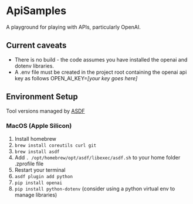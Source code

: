 # ApiSamples
A playground for playing with APIs, particularly OpenAI.

## Current caveats
* There is no build - the code assumes you have installed the openai and dotenv libraries.
* A .env file must be created in the project root containing the openai api key as follows
    OPEN_AI_KEY=_[your key goes here]_

## Environment Setup
Tool versions managed by [ASDF](www.asdf-vm.com)
### MacOS (Apple Silicon)
1. Install homebrew
2. `brew install coreutils curl git`
3. `brew install asdf`
4. Add `. /opt/homebrew/opt/asdf/libexec/asdf.sh` to your home folder .zprofile file
5. Restart your terminal
6. `asdf plugin add python`
7. `pip install openai`
8. `pip install python-dotenv` (consider using a python virtual env to manage libraries)
